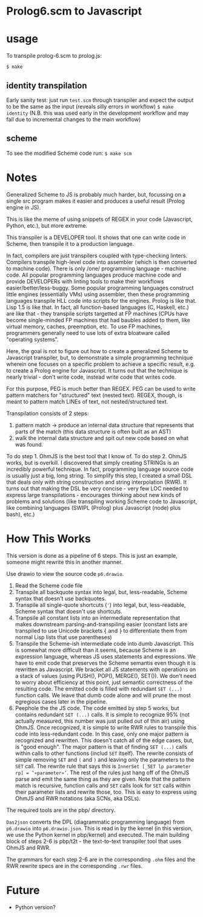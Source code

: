 # Prolog6.scm to Javascript

# usage
To transpile prolog-6.scm to prolog.js:

`$ make`

## identity transpilation
Early sanity test: just run `test.scm` through transpiler and expect the output to be the same as the input (reveals silly errors in workflow)
`$ make identity`
(N.B. this was used early in the development workflow and may fail due to incremental changes to the main workflow)
## scheme
To see the modified Scheme code run:
`$ make scm` 
# Notes
Generalized Scheme to JS is probably much harder, but, focussing on a single src program makes it easier and produces a useful result (Prolog engine in JS).

This is like the meme of using snippets of REGEX in your code (Javascript, Python, etc.), but more extreme.

This transpiler is a DEVELOPER tool. It shows that one can write code in Scheme, then transpile it to a production language.

In fact, compilers are just transpilers coupled with type-checking linters. Compilers transpile high-level code into assembler (which is then converted to machine code). There is only /one/ programming language - machine code. All popular programming languages produce machine code and provide DEVELOPERs with linting tools to make their workflows easier/better/less-buggy. Some popular programming languages construct little engines (essentially VMs) using assembler, then these programming languages transpile HLL code into scripts for the engines. Prolog is like that. Lisp 1.5 is like that. In fact, all function-based languages (C, Haskell, etc.) are like that - they transpile scripts targetted at FP machines (CPUs have become single-minded FP machines that had baubles added to them, like virtual memory, caches, preemption, etc. To use FP machines, programmers generally need to use lots of extra bloatware called "operating systems".

Here, the goal is not to figure out how to create a generalized Scheme to Javascript transpiler, but, to demonstrate a simple programming technique wherein one focuses on a specific problem to achieve a specific result, e.g. to create a Prolog engine for Javascript. It turns out that the technique is nearly trivial - don't write code, instead write code that writes code.

For this purpose, PEG is much better than REGEX. PEG can be used to write pattern matchers for "structured" text (nested text). REGEX, though, is meant to pattern match LINEs of text, not nested/structured text.

Transpilation consists of 2 steps:
1. pattern match -> produce an internal data structure that represents that parts of the match (this data structure is often built as an AST)
2. walk the internal data structure and spit out new code based on what was found.

To do step 1. OhmJS is the best tool that I know of.
To do step 2. OhmJS works, but is overkill. I discovered that simply creating STRINGs is an incredibly powerful technique. In fact, programming language source code is usually just a big, long string. To simplify this step, I created a small DSL that deals only with string construction and string interpolation (RWR). It turns out that making the DSL be very concise - very few LOC needed to express large transpilations - encourages thinking about new kinds of problems and solutions (like transpiling working Scheme code to Javascript, like combining languages (SWIPL (Prolog) plus Javascript (node) plus bash), etc.)

# How This Works
This version is done as a pipeline of 6 steps. This is just an example, someone might rewrite this in another manner.

Use drawio to view the source code `p6.drawio`.

1. Read the Scheme code file
2. Transpile all backquote syntax into legal, but, less-readable, Scheme syntax that doesn't use backquotes.
3. Transpile all single-quote shortcuts (`'`) into legal, but, less-readable, Scheme syntax that doesn't use shortcuts.
4. Tranpsile all constant lists into an intermediate representation that makes downstream parsing-and-transpiling easier (constant lists are transpiled to use Unicode brackets `⎨` and `⎬` to differentiate them from normal Lisp lists that use parentheses)
5. Transpile the Scheme-ish intermediate code into dumb Javascript. This is somewhat more difficult than it seems, because Scheme is an expression language, whereas JS uses statements and expressions. We have to emit code that preserves the Scheme semantis even though it is rewritten as Javascript. We bracket all JS statements with operations on a stack of values (using PUSH(), POP(), MERGE(), SET()). We don't need to worry about efficiency at this point, just semantic correctness of the resulting code. The emitted code is filled with redundant `SET (...)` function calls. We leave that dumb code alone and will prune the most egregious cases later in the pipeline.
6. Peephole the the JS code. The code emitted by step 5 works, but contains redundant `SET (...)` calls. It is simple to recognize 95% (not actually measured, this number was just pulled out of thin air) using OhmJS. Once recognized, it is simple to write RWR rules to transpile this code into less-redundant code. In this case, only one major pattern is recognized and rewritten. This doesn't catch all of the edge cases, but, is "good enough". The major pattern is that of finding `SET (...)` calls within calls to other functions (includ `SET` itself). The rewrite consists of simple removing `SET` and `(` and `)` and leaving only the parameters to the `SET` call. The rewrite rule that says this is `InnerSet [_SET lp parameter rp] = ‛«parameter»’`. The rest of the rules just hang off of the OhmJS parse and emit the same thing as they are given. Note that the pattern match is recursive, function calls and `SET` calls look for `SET` calls within their parameter lists and rewrite those, too. This is easy to express using OhmJS and RWR notations (aka SCNs, aka DSLs).

The required tools are in the pbp/ directory.

`Das2json` converts the DPL (diagrammatic programming language) from `p6.drawio` into `p6.drawio.json`. This is read in by the kernel (in this version, we use the Python kernel in pbp/kernel) and executed. The main building block of steps 2-6 is pbp/t2t - the text-to-text transpiler tool that uses OhmJS and RWR.

The grammars for each step 2-6 are in the corresponding `.ohm` files and the RWR rewrite specs are in the corresponding `.rwr` files.

# Future
- Python version?

